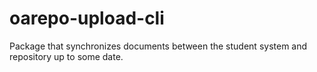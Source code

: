# oarepo-upload-cli

Package that synchronizes documents between the student system and repository up to some date.

